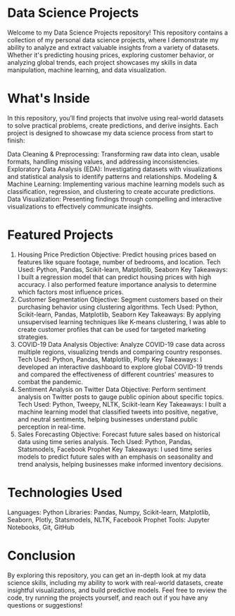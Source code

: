 # Data Science Projects
Welcome to my Data Science Projects repository! This repository contains a collection of my personal data science projects, where I demonstrate my ability to analyze and extract valuable insights from a variety of datasets. Whether it's predicting housing prices, exploring customer behavior, or analyzing global trends, each project showcases my skills in data manipulation, machine learning, and data visualization.

# What's Inside
In this repository, you’ll find projects that involve using real-world datasets to solve practical problems, create predictions, and derive insights. Each project is designed to showcase my data science process from start to finish:

Data Cleaning & Preprocessing: Transforming raw data into clean, usable formats, handling missing values, and addressing inconsistencies.
Exploratory Data Analysis (EDA): Investigating datasets with visualizations and statistical analysis to identify patterns and relationships.
Modeling & Machine Learning: Implementing various machine learning models such as classification, regression, and clustering to create accurate predictions.
Data Visualization: Presenting findings through compelling and interactive visualizations to effectively communicate insights.

# Featured Projects
1. Housing Price Prediction
Objective: Predict housing prices based on features like square footage, number of bedrooms, and location.
Tech Used: Python, Pandas, Scikit-learn, Matplotlib, Seaborn
Key Takeaways: I built a regression model that can predict housing prices with high accuracy. I also performed feature importance analysis to determine which factors most influence prices.
2. Customer Segmentation
Objective: Segment customers based on their purchasing behavior using clustering algorithms.
Tech Used: Python, Scikit-learn, Pandas, Matplotlib, Seaborn
Key Takeaways: By applying unsupervised learning techniques like K-means clustering, I was able to create customer profiles that can be used for targeted marketing strategies.
3. COVID-19 Data Analysis
Objective: Analyze COVID-19 case data across multiple regions, visualizing trends and comparing country responses.
Tech Used: Python, Pandas, Matplotlib, Plotly
Key Takeaways: I developed an interactive dashboard to explore global COVID-19 trends and compared the effectiveness of different countries' measures to combat the pandemic.
4. Sentiment Analysis on Twitter Data
Objective: Perform sentiment analysis on Twitter posts to gauge public opinion about specific topics.
Tech Used: Python, Tweepy, NLTK, Scikit-learn
Key Takeaways: I built a machine learning model that classified tweets into positive, negative, and neutral sentiments, helping businesses understand public perception in real-time.
5. Sales Forecasting
Objective: Forecast future sales based on historical data using time series analysis.
Tech Used: Python, Pandas, Statsmodels, Facebook Prophet
Key Takeaways: I used time series models to predict future sales with an emphasis on seasonality and trend analysis, helping businesses make informed inventory decisions.

# Technologies Used
Languages: Python
Libraries: Pandas, Numpy, Scikit-learn, Matplotlib, Seaborn, Plotly, Statsmodels, NLTK, Facebook Prophet
Tools: Jupyter Notebooks, Git, GitHub

# Conclusion
By exploring this repository, you can get an in-depth look at my data science skills, including my ability to work with real-world datasets, create insightful visualizations, and build predictive models. Feel free to review the code, try running the projects yourself, and reach out if you have any questions or suggestions!

